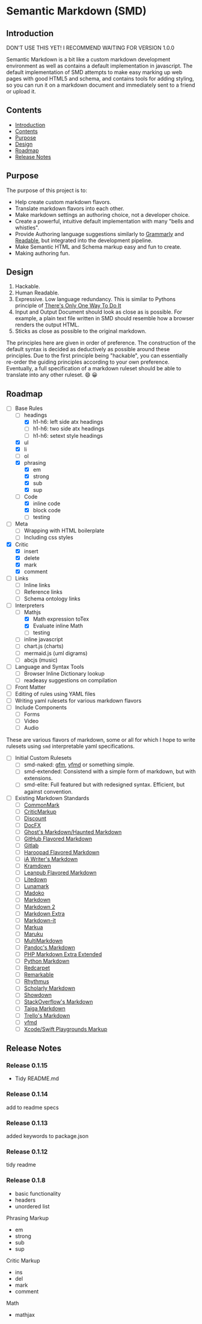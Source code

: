 # Semantic Markdown (SMD)

## Introduction

DON'T USE THIS YET! I RECOMMEND WAITING FOR VERSION 1.0.0

Semantic Markdown is a bit like a custom markdown development environment as well as contains a default implementation in javascript. The default implementation of SMD attempts to make easy marking up web pages with good HTML5 and schema, and contains tools for adding styling, so you can run it on a markdown document and immediately sent to a friend or upload it.

## Contents

* [Introduction](#introduction)
* [Contents](#contents)
* [Purpose](#purpose)
* [Design](#design)
* [Roadmap](#roadmap)
* [Release Notes](#release-notes)

## Purpose

The purpose of this project is to:

* Help create custom markdown flavors.
* Translate markdown flavors into each other.
* Make markdown settings an authoring choice, not a developer choice.
* Create a powerful, intuitive default implementation with many "bells and whistles".
* Provide Authoring language suggestions similarly to [Grammarly][] and [Readable][], but integrated into the development pipeline.
* Make Semantic HTML and Schema markup easy and fun to create.
* Making authoring fun.

## Design 

1. Hackable.
2. Human Readable.
3. Expressive. Low language redundancy. This is similar to Pythons principle of [There's Only One Way To Do It][TOOWTDI]
4. Input and Output Document should look as close as is possible. For example, a plain text file written in SMD should resemble how a browser renders the output HTML.
5. Sticks as close as possible to the original markdown.

The principles here are given in order of preference. The construction of the default syntax is decided as deductively as possible around these principles. Due to the first principle being "hackable", you can essentially re-order the guiding principles according to your own preference. Eventually, a full specification of a markdown ruleset should be able to translate into any other ruleset. :smile: :grinning:

## Roadmap

- [ ] Base Rules
  - [ ] headings
    - [x] h1-h6: left side atx headings
    - [ ] h1-h6: two side atx headings
    - [ ] h1-h6: setext style headings
  - [x] ul
  - [x] li
  - [ ] ol
  - [x] phrasing
    - [x] em
    - [x] strong
    - [x] sub
    - [x] sup
  - [ ] Code
    - [x] inline code
    - [x] block code
    - [ ] testing
- [ ] Meta
  - [ ] Wrapping with HTML boilerplate
  - [ ] Including css styles
- [x] Critic
  - [x] insert
  - [x] delete
  - [x] mark
  - [x] comment
- [ ] Links
  - [ ] Inline links
  - [ ] Reference links
  - [ ] Schema ontology links
- [ ] Interpreters
  - [ ] Mathjs
    - [x] Math expression toTex
    - [x] Evaluate inline Math
    - [ ] testing
  - [ ] inline javascript
  - [ ] chart.js (charts)
  - [ ] mermaid.js (uml digrams)
  - [ ] abcjs (music)
- [ ] Language and Syntax Tools
  - [ ] Browser Inline Dictionary lookup
  - [ ] readeasy suggestions on compilation
- [ ] Front Matter
- [ ] Editing of rules using YAML files
- [ ] Writing yaml rulesets for various markdown flavors
- [ ] Include Components
  - [ ] Forms
  - [ ] Video
  - [ ] Audio

These are various flavors of markdown, some or all for which I hope to write rulesets using `smd` interpretable yaml specifications.

- [ ] Initial Custom Rulesets
  - [ ] smd-naked: [gfm][], [vfmd][] or something simple.
  - [ ] smd-extended: Consistend with a simple form of markdown, but with extensions.
  - [ ] smd-elite: Full featured but with redesigned syntax. Efficient, but against convention.

- [ ] Existing Markdown Standards
  - [ ] [CommonMark](http://spec.commonmark.org/)
  - [ ] [CriticMarkup](http://criticmarkup.com/spec.php)
  - [ ] [Discount](http://www.pell.portland.or.us/~orc/Code/discount/#Language.extensions)
  - [ ] [DocFX](https://dotnet.github.io/docfx/index.html)
  - [ ] [Ghost's Markdown/Haunted Markdown](https://github.com/TryGhost/Ghost/wiki/Future-of-Markdown#features)
  - [ ] [GitHub Flavored Markdown](https://help.github.com/articles/github-flavored-markdown/)
  - [ ] [Gitlab](https://gitlab.com/help/user/markdown.md)
  - [ ] [Haroopad Flavored Markdown](http://pad.haroopress.com/page.html?f=haroopad-flavored-markdown)
  - [ ] [iA Writer's Markdown](https://ia.net/writer/support/general/markdown-guide)
  - [ ] [Kramdown](http://kramdown.gettalong.org/quickref.html)
  - [ ] [Leanpub Flavored Markdown](https://leanpub.com/help/manual#leanpub-auto-markdown-extensions-in-leanpub)
  - [ ] [Litedown](http://s9etextformatter.readthedocs.org/Plugins/Litedown/Synopsis/)
  - [ ] [Lunamark](http://jgm.github.io/lunamark/lunamark.1.html)
  - [ ] [Madoko](http://research.microsoft.com/en-us/um/people/daan/madoko/doc/reference.html)
  - [ ] [Markdown](http://daringfireball.net/projects/markdown/syntax)
  - [ ] [Markdown 2](https://markdown2.github.io/docs/home.html)
  - [ ] [Markdown Extra](https://michelf.ca/projects/php-markdown/extra/)
  - [ ] [Markdown-it](https://github.com/markdown-it/markdown-it#syntax-extensions)
  - [ ] [Markua](https://leanpub.com/markua/read)
  - [ ] [Maruku](http://maruku.rubyforge.org/maruku.html)
  - [ ] [MultiMarkdown](http://fletcher.github.io/MultiMarkdown-4/)
  - [ ] [Pandoc's Markdown](http://pandoc.org/README.html#pandocs-markdown)
  - [ ] [PHP Markdown Extra Extended](https://github.com/egil/php-markdown-extra-extended)
  - [ ] [Python Markdown](http://pythonhosted.org/Markdown/extensions/)
  - [ ] [Redcarpet](https://github.com/vmg/redcarpet)
  - [ ] [Remarkable](https://github.com/jonschlinkert/remarkable#syntax-extensions)
  - [ ] [Rhythmus](http://rhythmus.be/building-a-magazine/#extending-markdown)
  - [ ] [Scholarly Markdown](http://scholarlymarkdown.com/Scholarly-Markdown-Guide.html)
  - [ ] [Showdown](https://github.com/showdownjs/showdown/wiki/Known-Differences-in-Output)
  - [ ] [StackOverflow's Markdown](http://stackoverflow.com/editing-help)
  - [ ] [Taiga Markdown](https://tree.taiga.io/support/misc/taiga-markdown-syntax/)
  - [ ] [Trello's Markdown](http://help.trello.com/article/821-using-markdown-in-trello)
  - [ ] [vfmd](http://www.vfmd.org/vfmd-spec/syntax)
  - [ ] [Xcode/Swift Playgrounds Markup](https://developer.apple.com/library/ios/documentation/Xcode/Reference/xcode_markup_formatting_ref/index.html#//apple_ref/doc/uid/TP40016497)

[mathjs]: <https://mathjs.org> "mathjs"
[mathjax]: <https://mathjax.org> "mathjax"
[abcjs]: <https://abcjs.net> "abcjs"
[original markdown]: <https://daringfireball.net/projects/markdown/syntax> "the original markdown"
[vfmd]: <https://www.vfmd.org/> "Vanilla Flavored Markdown"
[TOOWTDI]: <https://wiki.python.org/moin/TOOWTDI>
[Grammarly]: <https://www.grammarly.com> "grammarly.com"
[Readable]: <https://readable.com> "readable.com"
[gfm]: <https://github.github.com/gfm/> "Github Flavored Markdown"

## Release Notes

### Release 0.1.15

* Tidy README.md

### Release 0.1.14

add to readme specs

### Release 0.1.13

added keywords to package.json

### Release 0.1.12

tidy readme

### Release 0.1.8

* basic functionality
* headers
* unordered list

Phrasing Markup
* em
* strong
* sub
* sup

Critic Markup
* ins
* del
* mark
* comment

Math
* mathjax
